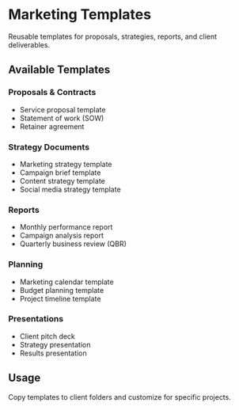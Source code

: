 # Marketing Templates

Reusable templates for proposals, strategies, reports, and client deliverables.

## Available Templates

### Proposals & Contracts
- Service proposal template
- Statement of work (SOW)
- Retainer agreement

### Strategy Documents
- Marketing strategy template
- Campaign brief template
- Content strategy template
- Social media strategy template

### Reports
- Monthly performance report
- Campaign analysis report
- Quarterly business review (QBR)

### Planning
- Marketing calendar template
- Budget planning template
- Project timeline template

### Presentations
- Client pitch deck
- Strategy presentation
- Results presentation

## Usage
Copy templates to client folders and customize for specific projects.